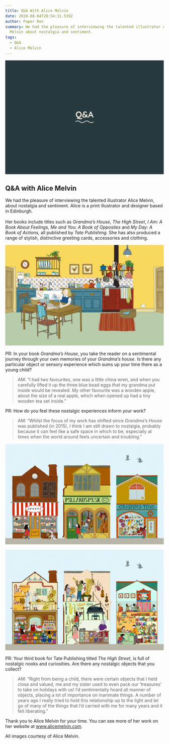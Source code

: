 ```yaml
---
title: Q&A With Alice Melvin
date: 2020-08-04T20:54:31.539Z
author: Paper Ren
summary: We had the pleasure of interviewing the talented illustrator Alice
  Melvin about nostalgia and sentiment.
tags:
  - Q&A
  - Alice Melvin
---
```

![](/static/img/rectag112.png)

## Q&A with Alice Melvin

We had the pleasure of interviewing the talented illustrator Alice Melvin, about nostalgia and sentiment. Alice is a print illustrator and designer based in Edinburgh.\
\
Her books include titles such as *Grandma’s House, The High Street*, *I Am: A Book About Feelings, Me and You: A Book of Opposites* and *My Day: A Book of Actions,* all published by *Tate Publishing.* She has also produced a range of stylish, distinctive greeting cards, accessories and clothing.

![Grandma’s House image](/static/img/am-grandmas-house-09.jpg "Grandma’s House by Alice Melvin")

PR: In your book *Grandma’s House*, you take the reader on a sentimental journey through your own memories of your *Grandma’s house*. Is there any particular object or sensory experience which sums up your time there as a young child?

> AM: “I had two favourites, one was a little china wren, and when you carefully lifted it up the three blue bead eggs that my grandma put inside would be revealed. My other favourite was a wooden apple, about the size of a real apple, which when opened up had a tiny wooden tea set inside.”

PR: How do you feel these nostalgic experiences inform your work?

> AM: “Whilst the focus of my work has shifted since *Grandma’s House* was published (in 2015), I think I am still drawn to nostalgia, probably because it can feel like a safe space in which to be, especially at times when the world around feels uncertain and troubling.”

![The High Street image](/static/img/the-high-street-2-1-.jpg "The High Street by Alice Melvin")

![The High Street image](/static/img/the-high-street-3.jpg "The High Street by Alice Melvin")

PR: Your third book for Tate Publishing titled *The High Street*, is full of nostalgic nooks and curiosities. Are there any nostalgic objects that you collect?

> AM: “Right from being a child, there were certain objects that I held close and valued, me and my sister used to even pack our ‘treasures’ to take on holidays with us! I’d sentimentally hoard all manner of objects, placing a lot of importance on inanimate things. A number of years ago I really tried to hold this relationship up to the light and let go of many of the things that I’d carried with me for many years and it felt liberating.”

Thank you to Alice Melvin for your time. You can see more of her work on her website at www.alicemelvin.com.

All images courtesy of Alice Melvin.